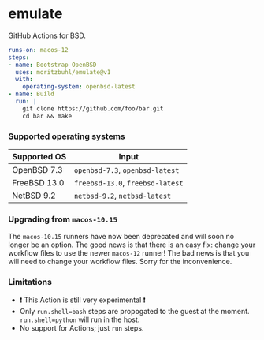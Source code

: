 # emulate

GitHub Actions for BSD.

```yaml
runs-on: macos-12
steps:
- name: Bootstrap OpenBSD
  uses: moritzbuhl/emulate@v1
  with:
    operating-system: openbsd-latest
- name: Build
  run: |
    git clone https://github.com/foo/bar.git
    cd bar && make
```

### Supported operating systems

| Supported OS  | Input |
| ------------- | ----- |
| OpenBSD 7.3   |`openbsd-7.3`, `openbsd-latest`  |
| FreeBSD 13.0  |`freebsd-13.0`, `freebsd-latest` |
| NetBSD 9.2    |`netbsd-9.2`, `netbsd-latest`    |

### Upgrading from `macos-10.15`

The `macos-10.15` runners have now been deprecated and will soon no longer be an option. The good news is that there is an easy fix: change your workflow files to use the newer `macos-12` runner! The bad news is that you will need to change your workflow files. Sorry for the inconvenience.

### Limitations
- :heavy_exclamation_mark: This Action is still very experimental :heavy_exclamation_mark:
- Only `run.shell=bash` steps are propogated to the guest at the moment. `run.shell=python` will run in the host.
- No support for Actions; just `run` steps.
